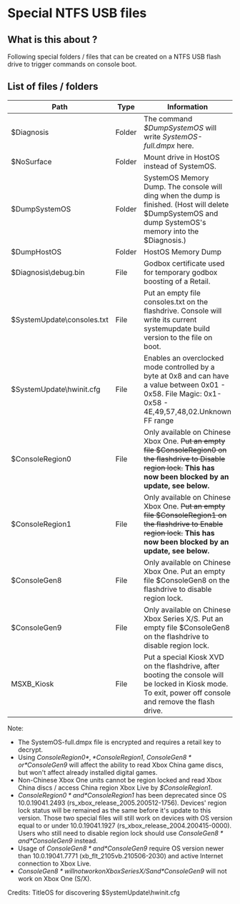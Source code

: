 <!-- TITLE: Special Ntfs Usb Files -->
<!-- SUBTITLE: A quick summary of Special Ntfs Usb Files -->

# Special NTFS USB files
## What is this about ?

Following special folders / files that can be created on a NTFS USB
flash drive to trigger commands on console boot.

## List of files / folders

| Path                        | Type   | Information                                                                                                                                               |
| --------------------------- | ------ | --------------------------------------------------------------------------------------------------------------------------------------------------------- |
| $Diagnosis                  | Folder | The command *$DumpSystemOS* will write *SystemOS-full.dmpx* here.                                                                                         |
| $NoSurface                  | Folder | Mount drive in HostOS instead of SystemOS.                                                                                                                |
| $DumpSystemOS               | Folder | SystemOS Memory Dump. The console will ding when the dump is finished. (Host will delete $DumpSystemOS and dump SystemOS's memory into the $Diagnosis.)   |
| $DumpHostOS                 | Folder | HostOS Memory Dump                                                                                                                                        |
| $Diagnosis\\debug.bin       | File   | Godbox certificate used for temporary godbox boosting of a Retail.                                                                                                                   |
| $SystemUpdate\\consoles.txt | File   | Put an empty file consoles.txt on the flashdrive. Console will write its current systemupdate build version to the file on boot. |
| $SystemUpdate\\hwinit.cfg   | File   | Enables an overclocked mode controlled by a byte at 0x8 and can have a value between 0x01 - 0x58. File Magic: 0x1-0x58 - 4E,49,57,48,02.Unknown FF range|
| $ConsoleRegion0             | File   | Only available on Chinese Xbox One. <s>Put an empty file $ConsoleRegion0 on the flashdrive to Disable region lock.</s> __This has now been blocked by an update, see below.__|
| $ConsoleRegion1             | File   | Only available on Chinese Xbox One. <s>Put an empty file $ConsoleRegion1 on the flashdrive to Enable region lock.</s> __This has now been blocked by an update, see below.__|
| $ConsoleGen8             | File   | Only available on Chinese Xbox One. Put an empty file $ConsoleGen8 on the flashdrive to disable region lock.|
| $ConsoleGen9             | File   | Only available on Chinese Xbox Series X/S. Put an empty file $ConsoleGen8 on the flashdrive to disable region lock.|
| MSXB_Kiosk                 | File   | Put a special Kiosk XVD on the flashdrive, after booting the console will be locked in Kiosk mode. To exit, power off console and remove the flash drive. |

Note: 

* The SystemOS-full.dmpx file is encrypted and requires a retail key
  to decrypt.
* Using *$ConsoleRegion0* , *$ConsoleRegion1*, *$ConsoleGen8* or *$ConsoleGen9* will affect the ability to read Xbox China game discs, but won't affect already installed digital games.
* Non-Chinese Xbox One units cannot be region locked and read Xbox China discs / access China region Xbox Live by *$ConsoleRegion1*.
* *$ConsoleRegion0* and *$ConsoleRegion1* has been deprecated since OS 10.0.19041.2493 (rs_xbox_release_2005.200512-1756). Devices' region lock status will be remained as the same before it's update to this version. Those two special files will still work on devices with OS version equal to or under 10.0.19041.1927 (rs_xbox_release_2004.200415-0000). Users who still need to disable region lock should use *$ConsoleGen8* and *$ConsoleGen9* instead.
* Usage of *$ConsoleGen8* and *$ConsoleGen9* require OS version newer than 10.0.19041.7771 (xb_flt_2105vb.210506-2030) and active Internet connection to Xbox Live.
* *$ConsoleGen8* will not work on Xbox Series X/S and *$ConsoleGen9* will not work on Xbox One (S/X).

Credits:
TitleOS for discovering $SystemUpdate\\hwinit.cfg

